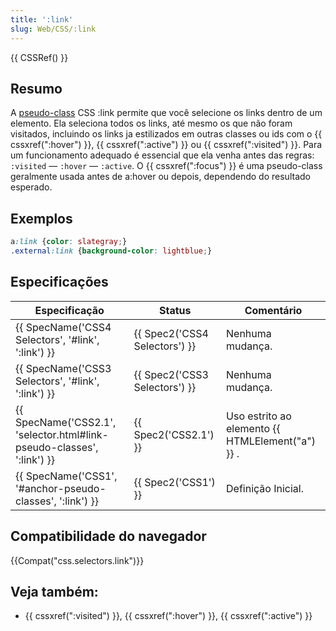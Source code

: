 ```yaml
---
title: ':link'
slug: Web/CSS/:link
---
```


{{ CSSRef() }}

## Resumo

A [pseudo-class](/en/CSS/Pseudo-classes) CSS :link permite que você selecione os links dentro de um elemento. Ela seleciona todos os links, até mesmo os que não foram visitados, incluindo os links ja estilizados em outras classes ou ids com o {{ cssxref(":hover") }}, {{ cssxref(":active") }} ou {{ cssxref(":visited") }}. Para um funcionamento adequado é essencial que ela venha antes das regras: `:visited` — `:hover` — `:active`. O {{ cssxref(":focus") }} é uma pseudo-class geralmente usada antes de a:hover ou depois, dependendo do resultado esperado.

## Exemplos

```css
a:link {color: slategray;}
.external:link {background-color: lightblue;}
```

## Especificações

| Especificação                                                                                | Status                                   | Comentário                                             |
| -------------------------------------------------------------------------------------------- | ---------------------------------------- | ------------------------------------------------------ |
| {{ SpecName('CSS4 Selectors', '#link', ':link') }}                         | {{ Spec2('CSS4 Selectors') }} | Nenhuma mudança.                                       |
| {{ SpecName('CSS3 Selectors', '#link', ':link') }}                         | {{ Spec2('CSS3 Selectors') }} | Nenhuma mudança.                                       |
| {{ SpecName('CSS2.1', 'selector.html#link-pseudo-classes', ':link') }} | {{ Spec2('CSS2.1') }}             | Uso estrito ao elemento {{ HTMLElement("a") }} . |
| {{ SpecName('CSS1', '#anchor-pseudo-classes', ':link') }}                 | {{ Spec2('CSS1') }}                 | Definição Inicial.                                     |

## Compatibilidade do navegador

{{Compat("css.selectors.link")}}

## Veja também:

- {{ cssxref(":visited") }}, {{ cssxref(":hover") }}, {{ cssxref(":active") }}

